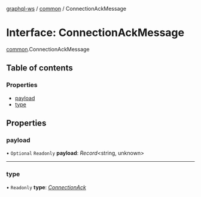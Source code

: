 [graphql-ws](../README.md) / [common](../modules/common.md) / ConnectionAckMessage

# Interface: ConnectionAckMessage

[common](../modules/common.md).ConnectionAckMessage

## Table of contents

### Properties

- [payload](common.connectionackmessage.md#payload)
- [type](common.connectionackmessage.md#type)

## Properties

### payload

• `Optional` `Readonly` **payload**: *Record*<string, unknown\>

___

### type

• `Readonly` **type**: [*ConnectionAck*](../enums/common.messagetype.md#connectionack)
